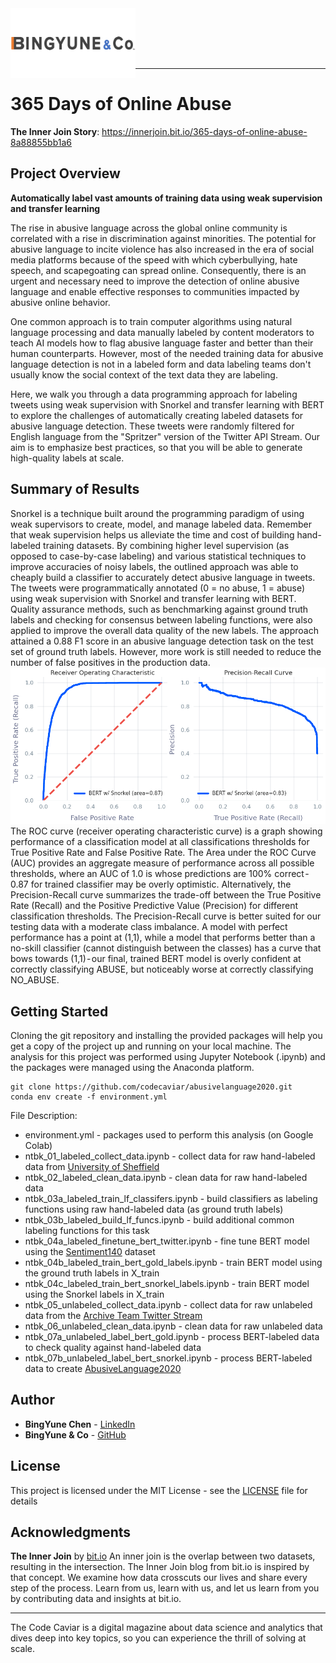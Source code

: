 <img src="https://raw.githubusercontent.com/codecaviar/digital_asset_management/master/assets/bingyune-and-company-logo-6400x3600.png" align="left" width="200" height="auto">

<br/><br/><br/><br/>

----------

# 365 Days of Online Abuse

**The Inner Join Story**: https://innerjoin.bit.io/365-days-of-online-abuse-8a88855bb1a6

## Project Overview

**Automatically label vast amounts of training data using weak supervision and transfer learning**

The rise in abusive language across the global online community is correlated with a rise in discrimination against minorities. The potential for abusive language to incite violence has also increased in the era of social media platforms because of the speed with which cyberbullying, hate speech, and scapegoating can spread online. Consequently, there is an urgent and necessary need to improve the detection of online abusive language and enable effective responses to communities impacted by abusive online behavior.

One common approach is to train computer algorithms using natural language processing and data manually labeled by content moderators to teach AI models how to flag abusive language faster and better than their human counterparts. However, most of the needed training data for abusive language detection is not in a labeled form and data labeling teams don't usually know the social context of the text data they are labeling.

Here, we walk you through a data programming approach for labeling tweets using weak supervision with Snorkel and transfer learning with BERT to explore the challenges of automatically creating labeled datasets for abusive language detection. These tweets were randomly filtered for English language from the "Spritzer" version of the Twitter API Stream. Our aim is to emphasize best practices, so that you will be able to generate high-quality labels at scale.

## Summary of Results

Snorkel is a technique built around the programming paradigm of using weak supervisors to create, model, and manage labeled data. Remember that weak supervision helps us alleviate the time and cost of building hand-labeled training datasets. By combining higher level supervision (as opposed to case-by-case labeling) and various statistical techniques to improve accuracies of noisy labels, the outlined approach was able to cheaply build a classifier to accurately detect abusive language in tweets. The tweets were programmatically annotated (0 = no abuse, 1 = abuse) using weak supervision with Snorkel and transfer learning with BERT. Quality assurance methods, such as benchmarking against ground truth labels and checking for consensus between labeling functions, were also applied to improve the overall data quality of the new labels. The approach attained a 0.88 F1 score in an abusive language detection task on the test set of ground truth labels. However, more work is still needed to reduce the number of false positives in the production data.
<br/>
<img src="assets/bert-auc-roc-pre-rec-df_train-vf.png"/>
<br/>
The ROC curve (receiver operating characteristic curve) is a graph showing performance of a classification model at all classifications thresholds for True Positive Rate and False Positive Rate. The Area under the ROC Curve (AUC) provides an aggregate measure of performance across all possible thresholds, where an AUC of 1.0 is whose predictions are 100% correct - 0.87 for trained classifier may be overly optimistic. Alternatively, the Precision-Recall curve summarizes the trade-off between the True Positive Rate (Recall) and the Positive Predictive Value (Precision) for different classification thresholds. The Precision-Recall curve is better suited for our testing data with a moderate class imbalance. A model with perfect performance has a point at (1,1), while a model that performs better than a no-skill classifier (cannot distinguish between the classes) has a curve that bows towards (1,1) - our final, trained BERT model is overly confident at correctly classifying ABUSE, but noticeably worse at correctly classifying NO_ABUSE.

## Getting Started

Cloning the git repository and installing the provided packages will help you get a copy of the project up and running on your local machine. The analysis for this project was performed using Jupyter Notebook (.ipynb) and the packages were managed using the Anaconda platform.

```
git clone https://github.com/codecaviar/abusivelanguage2020.git
conda env create -f environment.yml
```

File Description:
* environment.yml - packages used to perform this analysis (on Google Colab)   
* ntbk_01_labeled_collect_data.ipynb - collect data for raw hand-labeled data from [University of Sheffield](https://github.com/ziqizhang/data#hate)
* ntbk_02_labeled_clean_data.ipynb - clean data for raw hand-labeled data
* ntbk_03a_labeled_train_lf_classifers.ipynb - build classifiers as labeling functions using raw hand-labeled data (as ground truth labels)
* ntbk_03b_labeled_build_lf_funcs.ipynb - build additional common labeling functions for this task
* ntbk_04a_labeled_finetune_bert_twitter.ipynb - fine tune BERT model using the [Sentiment140](https://www.kaggle.com/kazanova/sentiment140) dataset
* ntbk_04b_labeled_train_bert_gold_labels.ipynb - train BERT model using the ground truth labels in X_train
* ntbk_04c_labeled_train_bert_snorkel_labels.ipynb - train BERT model using the Snorkel labels in X_train
* ntbk_05_unlabeled_collect_data.ipynb - collect data for raw unlabeled data from the [Archive Team Twitter Stream](https://archive.org/details/archiveteam-twitter-stream-2020-11)
* ntbk_06_unlabeled_clean_data.ipynb - clean data for raw unlabeled data
* ntbk_07a_unlabeled_label_bert_gold.ipynb - process BERT-labeled data to check quality against hand-labeled data
* ntbk_07b_unlabeled_label_bert_snorkel.ipynb - process BERT-labeled data to create [AbusiveLanguage2020](https://bit.io/codecaviar/abusivelanguage2020?utm_source=medium&utm_medium=blog&utm_campaign=hspeech)

## Author

- **BingYune Chen** - [LinkedIn](https://www.linkedin.com/in/bingyune-chen/)
- **BingYune & Co** - [GitHub](https://github.com/codecaviar)

## License

This project is licensed under the MIT License - see the [LICENSE](LICENSE) file for details

## Acknowledgments

**The Inner Join** by [bit.io](http://bit.io/)
An inner join is the overlap between two datasets, resulting in the intersection. The Inner Join blog from bit.io is inspired by that concept. We examine how data crosscuts our lives and share every step of the process. Learn from us, learn with us, and let us learn from you by contributing data and insights at bit.io.

----------
The Code Caviar is a digital magazine about data science and analytics that dives deep into key topics, so you can experience the thrill of solving at scale.
